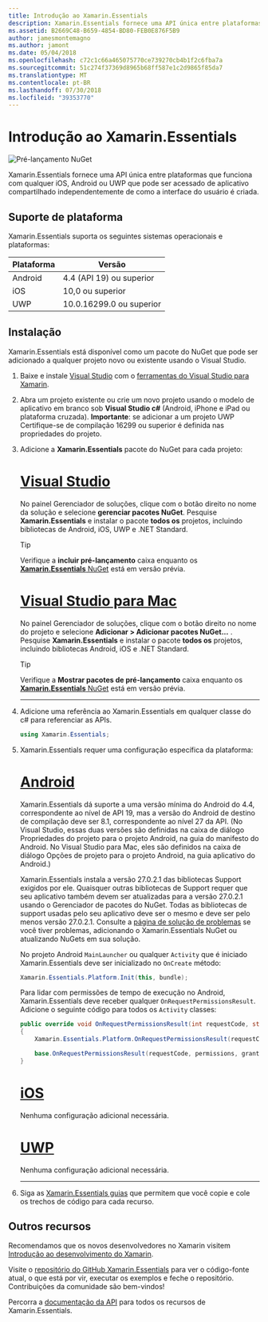 ```yaml
---
title: Introdução ao Xamarin.Essentials
description: Xamarin.Essentials fornece uma API única entre plataformas que funciona com qualquer iOS, Android ou UWP que pode ser acessado de aplicativo compartilhado independentemente de como a interface do usuário é criada.
ms.assetid: B2669C48-B659-4854-BD80-FEB0E876F5B9
author: jamesmontemagno
ms.author: jamont
ms.date: 05/04/2018
ms.openlocfilehash: c72c1c66a465075770ce739270cb4b1f2c6fba7a
ms.sourcegitcommit: 51c274f37369d8965b68ff587e1c2d9865f85da7
ms.translationtype: MT
ms.contentlocale: pt-BR
ms.lasthandoff: 07/30/2018
ms.locfileid: "39353770"
---
```


# <a name="get-started-with-xamarinessentials"></a>Introdução ao Xamarin.Essentials

![Pré-lançamento NuGet](~/media/shared/pre-release.png)

Xamarin.Essentials fornece uma API única entre plataformas que funciona com qualquer iOS, Android ou UWP que pode ser acessado de aplicativo compartilhado independentemente de como a interface do usuário é criada.

## <a name="platform-support"></a>Suporte de plataforma

Xamarin.Essentials suporta os seguintes sistemas operacionais e plataformas:

| Plataforma | Versão |
| --- | --- |
| Android | 4.4 (API 19) ou superior |
| iOS |10,0 ou superior |
| UWP | 10.0.16299.0 ou superior |

## <a name="installation"></a>Instalação

Xamarin.Essentials está disponível como um pacote do NuGet que pode ser adicionado a qualquer projeto novo ou existente usando o Visual Studio.

1. Baixe e instale [Visual Studio](http://visualstudio.com) com o [ferramentas do Visual Studio para Xamarin](~/cross-platform/get-started/installation/index.md).

2. Abra um projeto existente ou crie um novo projeto usando o modelo de aplicativo em branco sob **Visual Studio c#** (Android, iPhone e iPad ou plataforma cruzada). **Importante**: se adicionar a um projeto UWP Certifique-se de compilação 16299 ou superior é definida nas propriedades do projeto.

3. Adicione a **Xamarin.Essentials** pacote do NuGet para cada projeto:

   # <a name="visual-studiotabwindows"></a>[Visual Studio](#tab/windows)

   No painel Gerenciador de soluções, clique com o botão direito no nome da solução e selecione **gerenciar pacotes NuGet**. Pesquise **Xamarin.Essentials** e instalar o pacote **todos os** projetos, incluindo bibliotecas de Android, iOS, UWP e .NET Standard.

   > [!TIP]
   > Verifique a **incluir pré-lançamento** caixa enquanto os [ **Xamarin.Essentials** NuGet](https://www.nuget.org/packages/Xamarin.Essentials) está em versão prévia.

   # <a name="visual-studio-for-mactabmacos"></a>[Visual Studio para Mac](#tab/macos)

   No painel Gerenciador de soluções, clique com o botão direito no nome do projeto e selecione **Adicionar > Adicionar pacotes NuGet...** . Pesquise **Xamarin.Essentials** e instalar o pacote **todos os** projetos, incluindo bibliotecas Android, iOS e .NET Standard.

   > [!TIP]
   > Verifique a **Mostrar pacotes de pré-lançamento** caixa enquanto os [ **Xamarin.Essentials** NuGet](https://www.nuget.org/packages/Xamarin.Essentials) está em versão prévia.

    -----

4. Adicione uma referência ao Xamarin.Essentials em qualquer classe do c# para referenciar as APIs.

   ```csharp
   using Xamarin.Essentials;
   ```

5. Xamarin.Essentials requer uma configuração específica da plataforma:

   # <a name="androidtabandroid"></a>[Android](#tab/android)

   Xamarin.Essentials dá suporte a uma versão mínima do Android do 4.4, correspondente ao nível de API 19, mas a versão do Android de destino de compilação deve ser 8.1, correspondente ao nível 27 da API. (No Visual Studio, essas duas versões são definidas na caixa de diálogo Propriedades do projeto para o projeto Android, na guia do manifesto do Android. No Visual Studio para Mac, eles são definidos na caixa de diálogo Opções de projeto para o projeto Android, na guia aplicativo do Android.)

   Xamarin.Essentials instala a versão 27.0.2.1 das bibliotecas Support exigidos por ele. Quaisquer outras bibliotecas de Support requer que seu aplicativo também devem ser atualizadas para a versão 27.0.2.1 usando o Gerenciador de pacotes do NuGet. Todas as bibliotecas de support usadas pelo seu aplicativo deve ser o mesmo e deve ser pelo menos versão 27.0.2.1. Consulte a [página de solução de problemas](troubleshooting.md) se você tiver problemas, adicionando o Xamarin.Essentials NuGet ou atualizando NuGets em sua solução.

   No projeto Android `MainLauncher` ou qualquer `Activity` que é iniciado Xamarin.Essentials deve ser inicializado no `OnCreate` método:

   ```csharp
   Xamarin.Essentials.Platform.Init(this, bundle);
   ```

   Para lidar com permissões de tempo de execução no Android, Xamarin.Essentials deve receber qualquer `OnRequestPermissionsResult`. Adicione o seguinte código para todos os `Activity` classes:

   ```csharp
   public override void OnRequestPermissionsResult(int requestCode, string[] permissions, [GeneratedEnum] Android.Content.PM.Permission[] grantResults)
   {
       Xamarin.Essentials.Platform.OnRequestPermissionsResult(requestCode, permissions, grantResults);

       base.OnRequestPermissionsResult(requestCode, permissions, grantResults);
   }
   ```

   # <a name="iostabios"></a>[iOS](#tab/ios)

   Nenhuma configuração adicional necessária.

   # <a name="uwptabuwp"></a>[UWP](#tab/uwp)

   Nenhuma configuração adicional necessária.

    -----

6. Siga as [Xamarin.Essentials guias](index.md) que permitem que você copie e cole os trechos de código para cada recurso.

## <a name="other-resources"></a>Outros recursos

Recomendamos que os novos desenvolvedores no Xamarin visitem [Introdução ao desenvolvimento do Xamarin](~/cross-platform/getting-started/index.md).

Visite o [repositório do GitHub Xamarin.Essentials](http://github.com/xamarin/Essentials) para ver o código-fonte atual, o que está por vir, executar os exemplos e feche o repositório. Contribuições da comunidade são bem-vindos!

Percorra a [documentação da API](xref:Xamarin.Essentials) para todos os recursos de Xamarin.Essentials.

